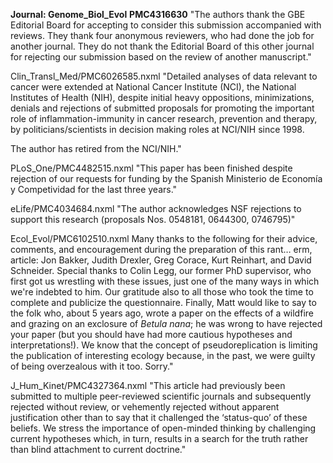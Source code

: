 

**Journal: Genome_Biol_Evol**
**PMC4316630**
"The authors thank the GBE Editorial Board for accepting to consider this submission accompanied with reviews. They thank four anonymous reviewers, who had done the job for another journal. They do not thank the Editorial Board of this other journal for rejecting our submission based on the review of another manuscript."


Clin_Transl_Med/PMC6026585.nxml
"Detailed analyses of data relevant to cancer were extended at National Cancer Institute (NCI), the National Institutes of Health (NIH), despite initial heavy oppositions, minimizations, denials and rejections of submitted proposals for promoting the important role of inflammation-immunity in cancer research, prevention and therapy, by politicians/scientists in decision making roles at NCI/NIH since 1998.
    
The author has retired from the NCI/NIH."


PLoS_One/PMC4482515.nxml
"This paper has been finished despite rejection of our requests for funding by the Spanish Ministerio de Economía y Competividad for the last three years."


eLife/PMC4034684.nxml
"The author acknowledges NSF rejections to support this research (proposals Nos. 0548181, 0644300, 0746795)"


Ecol_Evol/PMC6102510.nxml
Many thanks to the following for their advice, comments, and encouragement during the preparation of this rant… erm, article: Jon Bakker, Judith Drexler, Greg Corace, Kurt Reinhart, and David Schneider. Special thanks to Colin Legg, our former PhD supervisor, who first got us wrestling with these issues, just one of the many ways in which we're indebted to him. Our gratitude also to all those who took the time to complete and publicize the questionnaire. Finally, Matt would like to say to the folk who, about 5 years ago, wrote a paper on the effects of a wildfire and grazing on an exclosure of _Betula nana_; he was wrong to have rejected your paper (but you should have had more cautious hypotheses and interpretations!). We know that the concept of pseudoreplication is limiting the publication of interesting ecology because, in the past, we were guilty of being overzealous with it too. Sorry."


J_Hum_Kinet/PMC4327364.nxml
"This article had previously been submitted to multiple peer-reviewed scientific journals and subsequently rejected without review, or vehemently rejected without apparent justification other than to say that it challenged the ‘status-quo’ of these beliefs. We stress the importance of open-minded thinking by challenging current hypotheses which, in turn, results in a search for the truth rather than blind attachment to current doctrine."
